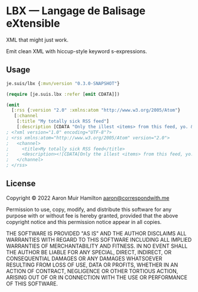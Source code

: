 # LBX — Langage de Balisage eXtensible

XML that might just work.

Emit clean XML with hiccup-style keyword s-expressions.

## Usage

```clojure
je.suis/lbx {:mvn/version "0.3.0-SNAPSHOT"}
```

```clojure
(require [je.suis.lbx :refer [emit CDATA]])

(emit
  [:rss {:version "2.0" :xmlns:atom "http://www.w3.org/2005/Atom"}
   [:channel
    [:title "My totally sick RSS feed"]
    [:description [CDATA "Only the illest <items> from this feed, yo. & also no mess regarding this <![CDATA[CDATA thing lol]]]>"]]]])
; <?xml version="1.0" encoding="UTF-8"?>
; <rss xmlns:atom="http://www.w3.org/2005/Atom" version="2.0">
;   <channel>
;     <title>My totally sick RSS feed</title>
;     <description><![CDATA[Only the illest <items> from this feed, yo. & alse no mess regarding this <![CDATA[CDATA thing lol]]]]]><![CDATA[>]]></description>
;   </channel>
; </rss>
```

## License

Copyright © 2022 Aaron Muir Hamilton <aaron@correspondwith.me>

Permission to use, copy, modify, and distribute this software for any
purpose with or without fee is hereby granted, provided that the above
copyright notice and this permission notice appear in all copies.

THE SOFTWARE IS PROVIDED "AS IS" AND THE AUTHOR DISCLAIMS ALL WARRANTIES
WITH REGARD TO THIS SOFTWARE INCLUDING ALL IMPLIED WARRANTIES OF
MERCHANTABILITY AND FITNESS. IN NO EVENT SHALL THE AUTHOR BE LIABLE FOR
ANY SPECIAL, DIRECT, INDIRECT, OR CONSEQUENTIAL DAMAGES OR ANY DAMAGES
WHATSOEVER RESULTING FROM LOSS OF USE, DATA OR PROFITS, WHETHER IN AN
ACTION OF CONTRACT, NEGLIGENCE OR OTHER TORTIOUS ACTION, ARISING OUT OF
OR IN CONNECTION WITH THE USE OR PERFORMANCE OF THIS SOFTWARE.
